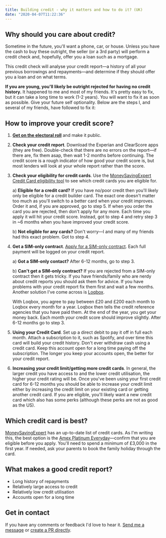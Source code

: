 ```yaml
---
title: Building credit - why it matters and how to do it? (UK)
date: "2020-04-07T11:22:36"
---
```


## Why should you care about credit?

Sometime in the future, you'll want a phone, car, or house. Unless you have the cash to buy these outright, the seller (or a 3rd party) will perform a credit check and, hopefully, offer you a loan such as a mortgage.

This credit check will analyse your credit report—a history of all your previous borrowings and repayments—and determine if they should offer you a loan and on what terms.

**If you are young, you'll likely be outright rejected for having no credit history.** It happened to me and most of my friends. It's pretty easy to fix, but it can take a long time to work (1-2 years). You will want to fix it as soon as possible. Give your future self optionality. Below are the steps I, and several of my friends, have followed to fix it:

## How to improve your credit score?
1. **[Get on the electoral roll](https://www.gov.uk/electoral-register)** and make it public.
2. **Check your credit report**. Download the Experian and ClearScore apps (they are free). Double-check that there are no errors on the report—if there are, fix them asap, then wait 1-2 months before continuing. The credit score is a rough indicator of how good your credit score is, but most lenders will look at your whole report rather than the score.
3. **Check your eligibility for credit cards**. Use the [MoneySavingExpert Credit Card eligibility tool](https://www.moneysavingexpert.com/eligibility/credit-cards/) to see which credit cards you are eligible for.
    
    a) **Eligible for a credit card?** If you have no/poor credit then you'll likely only be eligible for a credit builder card. The exact one doesn't matter too much as you'll switch to a better card when your credit improves. Order it and, if you are approved, go to step 5. If when you order the card you are rejected, then don't apply for any more. Each time you apply it will hit your credit score. Instead, got to step 4 and retry step 3 in ~6 months when you have improved your credit score.
    
    b) **Not eligible for any cards?** Don't worry—I and many of my friends had this exact problem. Got to step 4.

4. **Get a SIM-only contract**. [Apply for a SIM-only contract](https://www.carphonewarehouse.com/sim-only.html). Each full payment will be logged on your credit report. 

    a) **Got a SIM-only contact?** After 6-12 months, go to step 3.
    
    b) **Can't get a SIM-only contract?** If you are rejected from a SIM-only contract then it gets tricky. If you have friends/family who are nerdy about credit reports you should ask them for advice. If you have problems with your credit report fix them first and wait a few months. Another solution I've come across is [Loqbox](loqbox.com).

    With Loqbox, you agree to pay between £20 and £200 each month to Loqbox every month for a year. Loqbox then tells the credit reference agencies that you have paid them. At the end of the year, you get your money back. Each month your credit score should improve slightly. After 6-12 months go to step 3.

5. **Using your Credit Card**. Set up a direct debit to pay it off in full each month. Attach a subscription to it, such as Spotify, and over time this card will build your credit history. Don't ever withdraw cash using a credit card. Keep this account open for a long time paying off the subscription. The longer you keep your accounts open, the better for your credit report.

6. **Increasing your credit limit/getting more credit cards**. In general, the larger credit you have access to and the lower credit utilisation, the higher your credit rating will be. Once you've been using your first credit card for 6-12 months you should be able to increase your credit limit either by increasing the credit limit on your existing card or getting another credit card. If you are eligible, you'll likely want a new credit card which also has some perks (although these perks are not as good as the US).

## Which credit card is best?

[MoneySavingExpert](https://www.moneysavingexpert.com/credit-cards/best-credit-card-rewards/) has an up-to-date list of credit cards. As I'm writing this, the best option is the [Amex Platinum Everyday](https://creditcards.moneysavingexpert.com//rewards/americanexpress/amex-platinum-cashback-everyday)—confirm that you are eligible before you apply. You'll need to spend a minimum of £3,000 in the first year. If needed, ask your parents to book the family holiday through the card.

## What makes a good credit report?

- Long history of repayments
- Relatively large access to credit
- Relatively low credit utilisation
- Accounts open for a long time

## Get in contact
If you have any comments or feedback I'd love to hear it. [Send me a message](https://harries.co/contact-me/) or [create a PR directly](https://github.com/lharries/harries.co/blob/master/content/blog/credit-cards/index.md).